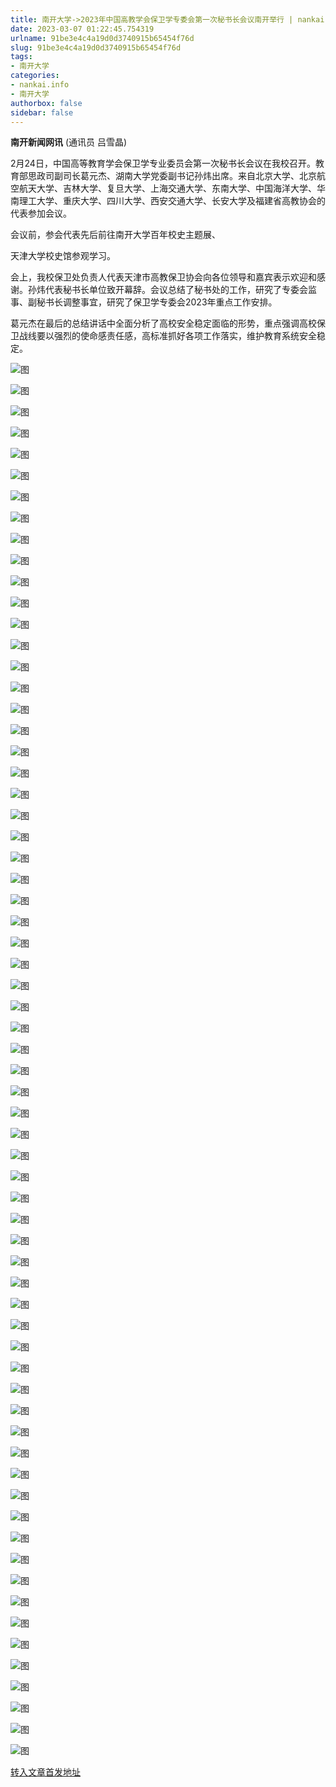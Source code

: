 ```yaml
---
title: 南开大学->2023年中国高教学会保卫学专委会第一次秘书长会议南开举行 | nankai.info
date: 2023-03-07 01:22:45.754319
urlname: 91be3e4c4a19d0d3740915b65454f76d
slug: 91be3e4c4a19d0d3740915b65454f76d
tags: 
- 南开大学
categories:
- nankai.info
- 南开大学
authorbox: false
sidebar: false
---
```

**南开新闻网讯** (通讯员 吕雪晶)

2月24日，中国高等教育学会保卫学专业委员会第一次秘书长会议在我校召开。教育部思政司副司长葛元杰、湖南大学党委副书记孙炜出席。来自北京大学、北京航空航天大学、吉林大学、复旦大学、上海交通大学、东南大学、中国海洋大学、华南理工大学、重庆大学、四川大学、西安交通大学、长安大学及福建省高教协会的代表参加会议。

会议前，参会代表先后前往南开大学百年校史主题展、
<!--more-->
天津大学校史馆参观学习。

会上，我校保卫处负责人代表天津市高教保卫协会向各位领导和嘉宾表示欢迎和感谢。孙炜代表秘书长单位致开幕辞。会议总结了秘书处的工作，研究了专委会监事、副秘书长调整事宜，研究了保卫学专委会2023年重点工作安排。

葛元杰在最后的总结讲话中全面分析了高校安全稳定面临的形势，重点强调高校保卫战线要以强烈的使命感责任感，高标准抓好各项工作落实，维护教育系统安全稳定。

![图](http://news.nankai.edu.cn/ywsd/system/2023/03/01/g)

![图](http://news.nankai.edu.cn/ywsd/system/2023/03/01/n)

![图](http://news.nankai.edu.cn/ywsd/system/2023/03/01/p)

![图](http://news.nankai.edu.cn/ywsd/system/2023/03/01/)

![图](http://news.nankai.edu.cn/ywsd/system/2023/03/01/9)

![图](http://news.nankai.edu.cn/ywsd/system/2023/03/01/6)

![图](http://news.nankai.edu.cn/ywsd/system/2023/03/01/4)

![图](http://news.nankai.edu.cn/ywsd/system/2023/03/01/4)

![图](http://news.nankai.edu.cn/ywsd/system/2023/03/01/a)

![图](http://news.nankai.edu.cn/ywsd/system/2023/03/01/1)

![图](http://news.nankai.edu.cn/ywsd/system/2023/03/01/5)

![图](http://news.nankai.edu.cn/ywsd/system/2023/03/01/d)

![图](http://news.nankai.edu.cn/ywsd/system/2023/03/01/_)

![图](http://news.nankai.edu.cn/ywsd/system/2023/03/01/3)

![图](http://news.nankai.edu.cn/ywsd/system/2023/03/01/0)

![图](http://news.nankai.edu.cn/ywsd/system/2023/03/01/0)

![图](http://news.nankai.edu.cn/ywsd/system/2023/03/01/0)

![图](http://news.nankai.edu.cn/ywsd/system/2023/03/01/5)

![图](http://news.nankai.edu.cn/ywsd/system/2023/03/01/0)

![图](http://news.nankai.edu.cn/ywsd/system/2023/03/01/0)

![图](http://news.nankai.edu.cn/ywsd/system/2023/03/01/0)

![图](http://news.nankai.edu.cn/ywsd/system/2023/03/01/3)

![图](http://news.nankai.edu.cn/ywsd/system/2023/03/01/0)

![图](http://news.nankai.edu.cn/ywsd/system/2023/03/01/0)

![图](http://news.nankai.edu.cn/)

![图](http://news.nankai.edu.cn/ywsd/system/2023/03/01/0)

![图](http://news.nankai.edu.cn/ywsd/system/2023/03/01/0)

![图](http://news.nankai.edu.cn/ywsd/system/2023/03/01/5)

![图](http://news.nankai.edu.cn/)

![图](http://news.nankai.edu.cn/ywsd/system/2023/03/01/0)

![图](http://news.nankai.edu.cn/ywsd/system/2023/03/01/0)

![图](http://news.nankai.edu.cn/ywsd/system/2023/03/01/0)

![图](http://news.nankai.edu.cn/)

![图](http://news.nankai.edu.cn/ywsd/system/2023/03/01/3)

![图](http://news.nankai.edu.cn/ywsd/system/2023/03/01/0)

![图](http://news.nankai.edu.cn/ywsd/system/2023/03/01/0)

![图](http://news.nankai.edu.cn/)

![图](http://news.nankai.edu.cn/ywsd/system/2023/03/01/c)

![图](http://news.nankai.edu.cn/ywsd/system/2023/03/01/i)

![图](http://news.nankai.edu.cn/ywsd/system/2023/03/01/p)

![图](http://news.nankai.edu.cn/)

![图](http://news.nankai.edu.cn/ywsd/system/2023/03/01/n)

![图](http://news.nankai.edu.cn/ywsd/system/2023/03/01/c)

![图](http://news.nankai.edu.cn/ywsd/system/2023/03/01/)

![图](http://news.nankai.edu.cn/ywsd/system/2023/03/01/u)

![图](http://news.nankai.edu.cn/ywsd/system/2023/03/01/d)

![图](http://news.nankai.edu.cn/ywsd/system/2023/03/01/e)

![图](http://news.nankai.edu.cn/ywsd/system/2023/03/01/)

![图](http://news.nankai.edu.cn/ywsd/system/2023/03/01/i)

![图](http://news.nankai.edu.cn/ywsd/system/2023/03/01/a)

![图](http://news.nankai.edu.cn/ywsd/system/2023/03/01/k)

![图](http://news.nankai.edu.cn/ywsd/system/2023/03/01/n)

![图](http://news.nankai.edu.cn/ywsd/system/2023/03/01/a)

![图](http://news.nankai.edu.cn/ywsd/system/2023/03/01/n)

![图](http://news.nankai.edu.cn/ywsd/system/2023/03/01/)

![图](http://news.nankai.edu.cn/ywsd/system/2023/03/01/s)

![图](http://news.nankai.edu.cn/ywsd/system/2023/03/01/w)

![图](http://news.nankai.edu.cn/ywsd/system/2023/03/01/e)

![图](http://news.nankai.edu.cn/ywsd/system/2023/03/01/n)

![图](http://news.nankai.edu.cn/)

![图](http://news.nankai.edu.cn/)

![图](http://news.nankai.edu.cn/ywsd/system/2023/03/01/:)

![图](http://news.nankai.edu.cn/ywsd/system/2023/03/01/p)

![图](http://news.nankai.edu.cn/ywsd/system/2023/03/01/t)

![图](http://news.nankai.edu.cn/ywsd/system/2023/03/01/t)

![图](http://news.nankai.edu.cn/ywsd/system/2023/03/01/h)

[转入文章首发地址](http://news.nankai.edu.cn/ywsd/system/2023/03/01/030054562.shtml)